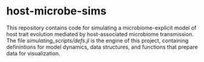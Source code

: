# host-microbe-sims

This repository contains code for simulating a microbiome-explicit model of host trait evolution mediated by host-associated microbiome transmission. The file _simulating_scripts/defs.jl_ is the engine of this project, containing definintions for model dynamics, data structures, and functions that prepare data for visualization.
